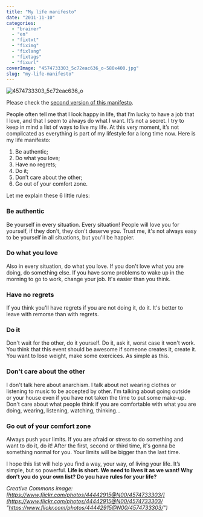 ```yaml
---
title: "My life manifesto"
date: "2011-11-10"
categories: 
  - "brainer"
  - "en"
  - "fixtxt"
  - "fiximg"
  - "fixlang"
  - "fixtags"
  - "fixurl"
coverImage: "4574733303_5c72eac636_o-580x400.jpg"
slug: "my-life-manifesto"
---
```


![](images/4574733303_5c72eac636_o-580x400.jpg "4574733303_5c72eac636_o")

Please check the [second version of this manifesto](http://fred.dev/my-life-manifesto-v2/ "My life manifesto v2").

People often tell me that I look happy in life, that I’m lucky to have a job that I love, and that I seem to always do what I want. It’s not a secret. I try to keep in mind a list of ways to live my life. At this very moment, it’s not complicated as everything is part of my lifestyle for a long time now. Here is my life manifesto:

1. Be authentic;
2. Do what you love;
3. Have no regrets;
4. Do it;
5. Don’t care about the other;
6. Go out of your comfort zone.

Let me explain these 6 little rules:

### **Be authentic**

Be yourself in every situation. Every situation! People will love you for yourself, if they don't, they don't deserve you. Trust me, it's not always easy to be yourself in all situations, but you'll be happier.

### **Do what you love**

Also in every situation, do what you love. If you don't love what you are doing, do something else. If you have some problems to wake up in the morning to go to work, change your job. It's easier than you think.

### **Have no regrets**

If you think you'll have regrets if you are not doing it, do it. It's better to leave with remorse than with regrets.

### **Do it**

Don't wait for the other, do it yourself. Do it, ask it, worst case it won't work. You think that this event should be awesome if someone creates it, create it. You want to lose weight, make some exercices. As simple as this.

### **Don't care about the other**

I don't talk here about anarchism. I talk about not wearing clothes or listening to music to be accepted by other. I'm talking about going outside or your house even if you have not taken the time to put some make-up. Don't care about what people think if you are comfortable with what you are doing, wearing, listening, watching, thinking...

### **Go out of your comfort zone**

Always push your limits. If you are afraid or stress to do something and want to do it, do it! After the first, second or third time, it's gonna be something normal for you. Your limits will be bigger than the last time.

I hope this list will help you find a way, your way, of living your life. It’s simple, but so powerful. **Life is short. We need to lives it as we want! Why don’t you do your own list? Do you have rules for your life?**

_Creative Commons image: [https://www.flickr.com/photos/44442915@N00/4574733303/](https://www.flickr.com/photos/44442915@N00/4574733303/ "https://www.flickr.com/photos/44442915@N00/4574733303/")_
